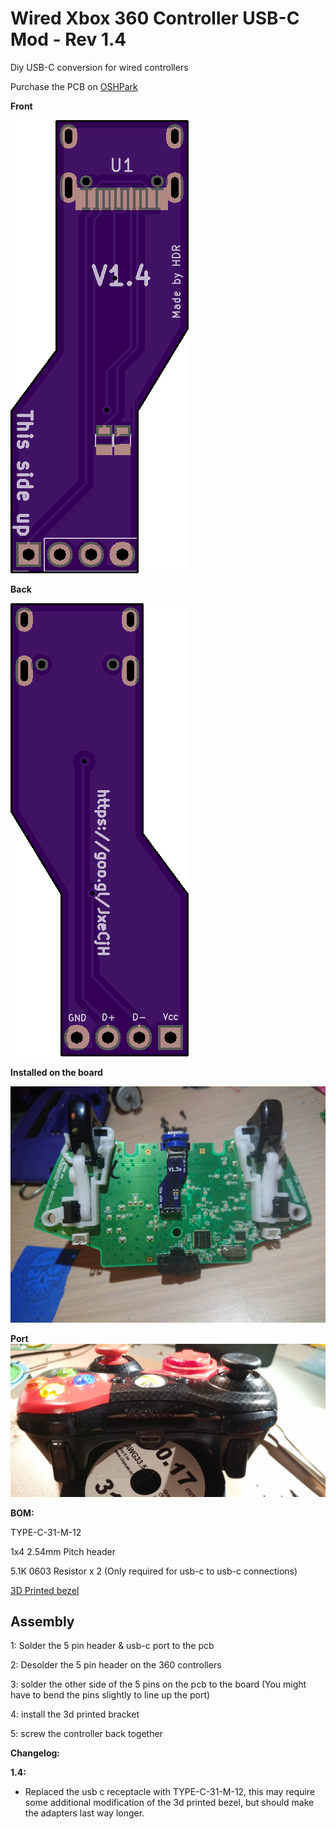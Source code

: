 # Wired Xbox 360 Controller USB-C Mod - Rev 1.4


Diy USB-C conversion for wired controllers

Purchase the PCB on [OSHPark](https://oshpark.com/shared_projects/9yLRO1py)

**Front**

![Front of pcb](front.png)


**Back**

![Back of pcb](back.png)

**Installed on the board**

![Installed](installed.jpg)

**Port**
![Back](back.jpg)


**BOM:**

TYPE-C-31-M-12

1x4 2.54mm Pitch header

5.1K 0603 Resistor x 2 (Only required for usb-c to usb-c connections)

[3D Printed bezel](https://www.thingiverse.com/thing:3066354)



## Assembly

1: Solder the 5 pin header & usb-c port to the pcb

2: Desolder the 5 pin header on the 360 controllers

3: solder the other side of the 5 pins on the pcb to the board (You might have to bend the pins slightly to line up the port)

4: install the 3d printed bracket

5: screw the controller back together

**Changelog:**

**1.4:**

- Replaced the usb c receptacle with TYPE-C-31-M-12, this may require some additional modification of the 3d printed bezel, but should make the adapters last way longer.